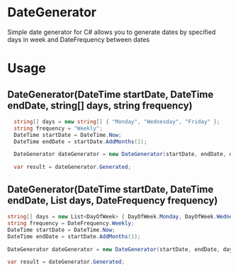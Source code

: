 # DateGenerator
Simple date generator for C#
allows you to generate dates by specified days in week and DateFrequency between dates

# Usage
 DateGenerator(DateTime startDate, DateTime endDate, string[] days, string frequency)
 ---
```c#
  string[] days = new string[] { "Monday", "Wednesday", "Friday" };
  string frequency = "Weekly";
  DateTime startDate = DateTime.Now;
  DateTime endDate = startDate.AddMonths(1);

  DateGenerator dateGenerator = new DateGenerator(startDate, endDate, days, frequency);

  var result = dateGenerator.Generated;
```
 DateGenerator(DateTime startDate, DateTime endDate, List<DayOfWeek> days, DateFrequency frequency)
---
  ```c#
  string[] days = new List<DayOfWeek> { DayOfWeek.Monday, DayOfWeek.Wednesday, DayOfWeek.Friday };
  string frequency = DateFrequency.Weekly;
  DateTime startDate = DateTime.Now;
  DateTime endDate = startDate.AddMonths(1);

  DateGenerator dateGenerator = new DateGenerator(startDate, endDate, days, frequency);

  var result = dateGenerator.Generated;
```
